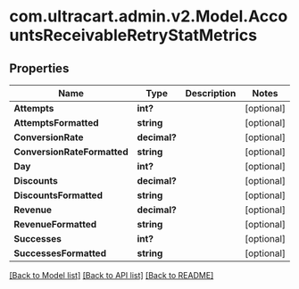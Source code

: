 # com.ultracart.admin.v2.Model.AccountsReceivableRetryStatMetrics
## Properties

Name | Type | Description | Notes
------------ | ------------- | ------------- | -------------
**Attempts** | **int?** |  | [optional] 
**AttemptsFormatted** | **string** |  | [optional] 
**ConversionRate** | **decimal?** |  | [optional] 
**ConversionRateFormatted** | **string** |  | [optional] 
**Day** | **int?** |  | [optional] 
**Discounts** | **decimal?** |  | [optional] 
**DiscountsFormatted** | **string** |  | [optional] 
**Revenue** | **decimal?** |  | [optional] 
**RevenueFormatted** | **string** |  | [optional] 
**Successes** | **int?** |  | [optional] 
**SuccessesFormatted** | **string** |  | [optional] 


[[Back to Model list]](../README.md#documentation-for-models) [[Back to API list]](../README.md#documentation-for-api-endpoints) [[Back to README]](../README.md)

